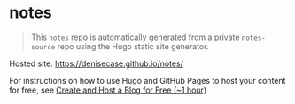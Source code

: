 # notes

> This `notes` repo is automatically generated from a private `notes-source` repo using the Hugo static site generator. 

Hosted site: https://denisecase.github.io/notes/

For instructions on how to use Hugo and GitHub Pages to host your content for free, 
see [Create and Host a Blog for Free (~1 hour)](https://denisecase.github.io/notes/post/2022-01-01-publish/)
